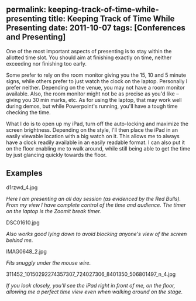 permalink: keeping-track-of-time-while-presenting
title: Keeping Track of Time While Presenting
date: 2011-10-07
tags: [Conferences and Presenting]
---
One of the most important aspects of presenting is to stay within the allotted time slot. You should aim at finishing exactly on time, neither exceeding nor finishing too early.

<!-- more -->

Some prefer to rely on the room monitor giving you the 15, 10 and 5 minute signs, while others prefer to just watch the clock on the laptop. Personally I prefer neither. Depending on the venue, you may not have a room monitor available. Also, the room monitor might not be as precise as you'd like – giving you 30 min marks, etc. As for using the laptop, that may work well during demos, but while Powerpoint's running, you'll have a tough time checking the time.

What I do is to open up my iPad, turn off the auto-locking and maximize the screen brightness. Depending on the style, I'll then place the iPad in an easily viewable location with a big watch on it. This allows me to always have a clock readily available in an easily readable format. I can also put it on the floor enabling me to walk around, while still being able to get the time by just glancing quickly towards the floor.

## Examples

d1rzwd_4.jpg

*Here I am presenting an all day session (as evidenced by the Red Bulls). From my view I have complete control of the time and audience. The timer on the laptop is the Zoomit break timer.*

DSC01610.jpg

*Also works good lying down to avoid blocking anyone's view of the screen behind me.*

IMAG0648_2.jpg

*Fits snuggly under the mouse wire.*

311452_10150292274357307_724027306_8401350_506801497_n_4.jpg

*If you look closely, you'll see the iPad right in front of me, on the floor, allowing me a perfect time view even when walking around on the stage.*

